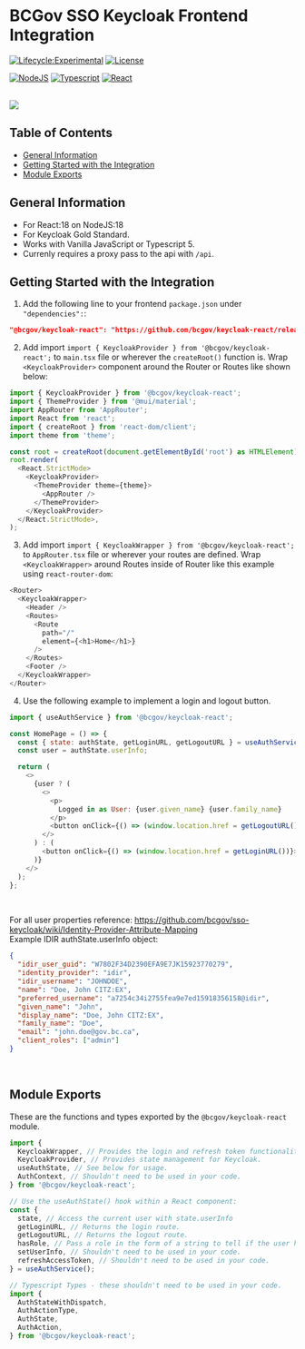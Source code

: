 # BCGov SSO Keycloak Frontend Integration

[![Lifecycle:Experimental](https://img.shields.io/badge/Lifecycle-Experimental-339999)](Redirect-URL)
[![License](https://img.shields.io/badge/License-Apache%202.0-blue.svg)](LICENSE)

[![NodeJS](https://img.shields.io/badge/Node.js_18-43853D?style=for-the-badge&logo=node.js&logoColor=white)](NodeJS)
[![Typescript](https://img.shields.io/badge/TypeScript_5-007ACC?style=for-the-badge&logo=typescript&logoColor=white)](Typescript)
[![React](https://img.shields.io/badge/React_18-20232A?style=for-the-badge&logo=react&logoColor=61DAFB)](React)

<br />

<img src="https://user-images.githubusercontent.com/16313579/224582406-c5f9491b-00be-4889-a4fe-b18987ec1e4c.png">

## Table of Contents

- [General Information](#general-information)
- [Getting Started with the Integration](#getting-started-with-the-integration)
- [Module Exports](#module-exports)

## General Information

- For React:18 on NodeJS:18
- For Keycloak Gold Standard.
- Works with Vanilla JavaScript or Typescript 5.
- Currenly requires a proxy pass to the api with `/api`.

## Getting Started with the Integration

1. Add the following line to your frontend `package.json` under `"dependencies":`:

```JSON
"@bcgov/keycloak-react": "https://github.com/bcgov/keycloak-react/releases/download/v1.0.0-alpha.1/bcgov-keycloak-react-1.0.0-alpha.1.tgz",
```

2. Add import `import { KeycloakProvider } from '@bcgov/keycloak-react';` to `main.tsx` file or wherever the `createRoot()` function is. Wrap `<KeycloakProvider>` component around the Router or Routes like shown below:

```JavaScript
import { KeycloakProvider } from '@bcgov/keycloak-react';
import { ThemeProvider } from '@mui/material';
import AppRouter from 'AppRouter';
import React from 'react';
import { createRoot } from 'react-dom/client';
import theme from 'theme';

const root = createRoot(document.getElementById('root') as HTMLElement);
root.render(
  <React.StrictMode>
    <KeycloakProvider>
      <ThemeProvider theme={theme}>
        <AppRouter />
      </ThemeProvider>
    </KeycloakProvider>
  </React.StrictMode>,
);
```

3. Add import `import { KeycloakWrapper } from '@bcgov/keycloak-react';` to `AppRouter.tsx` file or wherever your routes are defined. Wrap `<KeycloakWrapper>` around Routes inside of Router like this example using `react-router-dom`:

```JavaScript
<Router>
  <KeycloakWrapper>
    <Header />
    <Routes>
      <Route
        path="/"
        element={<h1>Home</h1>}
      />
    </Routes>
    <Footer />
  </KeycloakWrapper>
</Router>
```

4. Use the following example to implement a login and logout button.

```JavaScript
import { useAuthService } from '@bcgov/keycloak-react';

const HomePage = () => {
  const { state: authState, getLoginURL, getLogoutURL } = useAuthService();
  const user = authState.userInfo;

  return (
    <>
      {user ? (
        <>
          <p>
            Logged in as User: {user.given_name} {user.family_name}
          </p>
          <button onClick={() => (window.location.href = getLogoutURL())}>Logout</button>
        </>
      ) : (
        <button onClick={() => (window.location.href = getLoginURL())}>Login with IDIR</button>
      )}
    </>
  );
};
```

<br />

For all user properties reference: https://github.com/bcgov/sso-keycloak/wiki/Identity-Provider-Attribute-Mapping  
Example IDIR authState.userInfo object:

```JSON
{
  "idir_user_guid": "W7802F34D2390EFA9E7JK15923770279",
  "identity_provider": "idir",
  "idir_username": "JOHNDOE",
  "name": "Doe, John CITZ:EX",
  "preferred_username": "a7254c34i2755fea9e7ed15918356158@idir",
  "given_name": "John",
  "display_name": "Doe, John CITZ:EX",
  "family_name": "Doe",
  "email": "john.doe@gov.bc.ca",
  "client_roles": ["admin"]
}
```

<br />

## Module Exports

These are the functions and types exported by the `@bcgov/keycloak-react` module.

```JavaScript
import {
  KeycloakWrapper, // Provides the login and refresh token functionality.
  KeycloakProvider, // Provides state management for Keycloak.
  useAuthState, // See below for usage.
  AuthContext, // Shouldn't need to be used in your code.
} from '@bcgov/keycloak-react';

// Use the useAuthState() hook within a React component:
const {
  state, // Access the current user with state.userInfo
  getLoginURL, // Returns the login route.
  getLogoutURL, // Returns the logout route.
  hasRole, // Pass a role in the form of a string to tell if the user has the given client_role.
  setUserInfo, // Shouldn't need to be used in your code.
  refreshAccessToken, // Shouldn't need to be used in your code.
} = useAuthService();

// Typescript Types - these shouldn't need to be used in your code.
import {
  AuthStateWithDispatch,
  AuthActionType,
  AuthState,
  AuthAction,
} from '@bcgov/keycloak-react';
```

